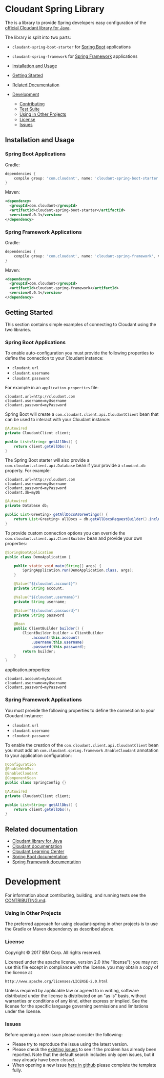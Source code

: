 # Cloudant Spring Library

The is a library to provide Spring developers easy configuration of the [official Cloudant library for Java](https://github.com/cloudant/java-cloudant/).

The library is split into two parts:
* `cloudant-spring-boot-starter` for [Spring Boot](https://projects.spring.io/spring-boot/) applications

* `cloudant-spring-framework` for [Spring Framework](https://projects.spring.io/spring-framework/) applications


* [Installation and Usage](#installation-and-usage)
* [Getting Started](#getting-started)
* [Related Documentation](#related-documentation)
* [Development](#development)
    * [Contributing](CONTRIBUTING.md)
    * [Test Suite](CONTRIBUTING.md#running-the-tests)
    * [Using in Other Projects](#using-in-other-projects)
    * [License](#license)
    * [Issues](#issues)

## Installation and Usage

### Spring Boot Applications

Gradle:
```groovy
dependencies {
    compile group: 'com.cloudant', name: 'cloudant-spring-boot-starter', version: '0.0.1'
}
```

Maven:
~~~ xml
<dependency>
  <groupId>com.cloudant</groupId>
  <artifactId>cloudant-spring-boot-starter</artifactId>
  <version>0.0.1</version>
</dependency>
~~~

### Spring Framework Applications

Gradle:
```groovy
dependencies {
    compile group: 'com.cloudant', name: 'cloudant-spring-framework', version: '0.0.1'
}
```

Maven:
~~~ xml
<dependency>
  <groupId>com.cloudant</groupId>
  <artifactId>cloudant-spring-framework</artifactId>
  <version>0.0.1</version>
</dependency>
~~~

## Getting Started

This section contains simple examples of connecting to Cloudant using the two libraries.

### Spring Boot Applications

To enable auto-configuration you must provide the following properties to define the connection to your Cloudant instance:

* `cloudant.url`
* `cloudant.username`
* `cloudant.password`

For example in an `application.properties` file:

~~~
cloudant.url=http://cloudant.com
cloudant.username=myUsername
cloudant.password=myPassword
~~~

Spring Boot will create a `com.cloudant.client.api.CloudantClient` bean that can be used to interact with your Cloudant instance:

~~~ java
@Autowired
private CloudantClient client;

public List<String> getAllDbs() {
    return client.getAllDbs();
}
~~~

The Spring Boot starter will also provide a `com.cloudant.client.api.Database` bean if your provide a `cloudant.db` property. For example:

~~~
cloudant.url=http://cloudant.com
cloudant.username=myUsername
cloudant.password=myPassword
cloudant.db=myDb
~~~

~~~ java
@Autowired
private Database db;

public List<Greeting> getAllDocsAsGreetings() {
    return List<Greeting> allDocs = db.getAllDocsRequestBuilder().includeDocs(true).build().getResponse().getDocsAs(Greeting.class);
}
~~~

To provide custom connection options you can override the `com.cloudant.client.api.ClientBuilder` bean and provide your own properties:

~~~ java
@SpringBootApplication
public class DemoApplication {

    public static void main(String[] args) {
        SpringApplication.run(DemoApplication.class, args);
    }

    @Value("${cloudant.account}")
    private String account;

    @Value("${cloudant.username}")
    private String username;

    @Value("${cloudant.password}")
    private String password

    @Bean
    public ClientBuilder builder() {
        ClientBuilder builder = ClientBuilder
            .account(this.account)
            .username(this.username)
            .password(this.password);
        return builder;
    }
}
~~~

application.properties:

~~~
cloudant.account=myAccount
cloudant.username=myUsername
cloudant.password=myPassword
~~~

### Spring Framework Applications

You must provide the following properties to define the connection to your Cloudant instance:

* `cloudant.url`
* `cloudant.username`
* `cloudant.password`

To enable the creation of the `com.cloudant.client.api.CloudantClient` bean you must add an `com.cloudant.spring.framework.EnableCloudant` annotation to your application configuration:

~~~ java
@Configuration
@EnableWebMvc
@EnableCloudant
@ComponentScan
public class SpringConfig {}
~~~

~~~ java
@Autowired
private CloudantClient client;

public List<String> getAllDbs() {
    return client.getAllDbs();
}
~~~

## Related documentation
* [Cloudant library for Java](https://github.com/cloudant/java-cloudant/)
* [Cloudant documentation](https://console.bluemix.net/docs/services/Cloudant/cloudant.html#overview)
* [Cloudant Learning Center](https://developer.ibm.com/clouddataservices/cloudant-learning-center/)
* [Spring Boot documentation](https://projects.spring.io/spring-boot/)
* [Spring Framework documentation](https://projects.spring.io/spring-framework/)

# Development

For information about contributing, building, and running tests see the [CONTRIBUTING.md](CONTRIBUTING.md).

### Using in Other Projects

The preferred approach for using cloudant-spring in other projects is to use the Gradle or Maven dependency as described above.

### License

Copyright © 2017 IBM Corp. All rights reserved.

Licensed under the apache license, version 2.0 (the "license"); you may not use this file except in compliance with the license.  you may obtain a copy of the license at

    http://www.apache.org/licenses/LICENSE-2.0.html

Unless required by applicable law or agreed to in writing, software distributed under the license is distributed on an "as is" basis, without warranties or conditions of any kind, either express or implied. See the license for the specific language governing permissions and limitations under the license.

### Issues

Before opening a new issue please consider the following:
* Please try to reproduce the issue using the latest version.
* Please check the [existing issues](https://github.com/cloudant/cloudant-spring/issues)
to see if the problem has already been reported. Note that the default search
includes only open issues, but it may already have been closed.
* When opening a new issue [here in github](../../issues) please complete the template fully.
